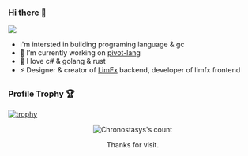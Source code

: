 ### Hi there 👋

<a href="https://github.com/Chronostasys">
  <img src="https://github-readme-stats.vercel.app/api?username=Chronostasys&show_icons=true&theme=dracula" />
</a> 


<!-- ![Top Langs](https://github-readme-stats.vercel.app/api/top-langs/?username=Chronostasys) -->

- I'm intersted in building programing language & gc
- 🔭 I’m currently working on [pivot-lang](https://github.com/Pivot-Studio/pivot-lang)
- 🎉 I love c# & golang & rust
- ⚡ Designer & creator of [LimFx](https://www.limfx.pro) backend, developer of limfx frontend

### Profile Trophy 🏆

[![trophy](https://github-profile-trophy.vercel.app/?username=Chronostasys&theme=chalk&no-frame=true&column=3)](https://github.com/ryo-ma/github-profile-trophy)



<div align="center">
  <img src="https://count.getloli.com/get/@Chronostasys" alt="Chronostasys's count"/>
  <p>Thanks for visit.</p>
</div>

